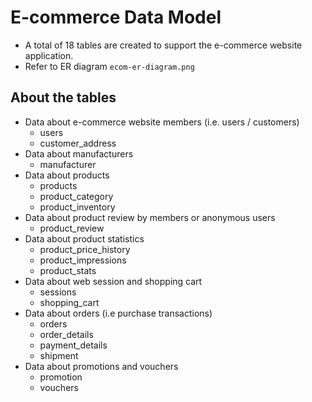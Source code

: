 # E-commerce Data Model

- A total of 18 tables are created to support the e-commerce website application.
- Refer to ER diagram `ecom-er-diagram.png`

## About the tables
- Data about e-commerce website members (i.e. users / customers)
	- users
	- customer_address
- Data about manufacturers
	- manufacturer
- Data about products
	- products
	- product_category
	- product_inventory
- Data about product review by members or anonymous users
	- product_review
- Data about product statistics
	- product_price_history
	- product_impressions
	- product_stats
- Data about web session and shopping cart
	- sessions
	- shopping_cart
- Data about orders (i.e purchase transactions)
	- orders
	- order_details
	- payment_details
	- shipment
- Data about promotions and vouchers
	- promotion
	- vouchers
